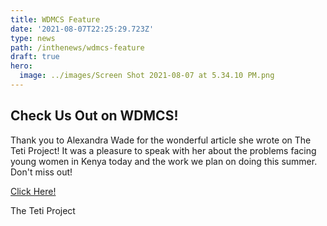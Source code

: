 ```yaml
---
title: WDMCS Feature
date: '2021-08-07T22:25:29.723Z'
type: news
path: /inthenews/wdmcs-feature
draft: true
hero:
  image: ../images/Screen Shot 2021-08-07 at 5.34.10 PM.png
---
```

## Check Us Out on WDMCS!

Thank you to Alexandra Wade for the wonderful article she wrote on The Teti Project! It was a pleasure to speak with her about the problems facing young women in Kenya today and the work we plan on doing this summer. Don't miss out!

[Click Here!](https://www.wdmcs.org/site/default.aspx?PageType=3&DomainID=4&ModuleInstanceID=893&ViewID=6446EE88-D30C-497E-9316-3F8874B3E108&RenderLoc=0&FlexDataID=15238&PageID=1)

The Teti Project